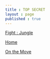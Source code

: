 ```yaml
---
title : TOP SECRET
layout : page
published : true
---
```

<p><a href = "http://bit.ly/2EpmW7c">Fight : Jungle</a></p>
<p><a href = "http://bit.ly/2H0Ytqr">Home</a></p>
<p><a href = "http://bit.ly/2GYj8f2">On the Move </a></p>
